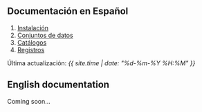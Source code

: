 ## Documentación en Español

01. [Instalación](es/instalacion)
02. [Conjuntos de datos](es/conjuntos-de-datos)
03. [Catálogos](es/catalogos)
04. [Registros](es/registros)

Última actualización: *{{ site.time | date: "%d-%m-%Y %H:%M" }}*

## English documentation

Coming soon...